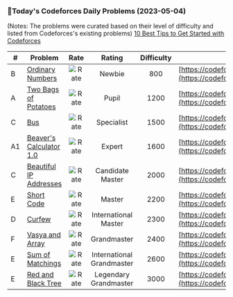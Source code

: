 ### 🌟Today's Codeforces Daily Problems (2023-05-04)
(Notes: The problems were curated based on their level of difficulty and listed from Codeforces's existing problems)
[10 Best Tips to Get Started with Codeforces](https://github.com/ika9810/Codeforces-Daily-Problems/blob/main/10%20Best%20Tips%20to%20Get%20Started%20with%20Codeforces.md)

| # | Problem | Rate| Rating | Difficulty | Contest |
|---| ----- | :--------: | :----------: | :----------: | ---------- |
|B|[Ordinary Numbers](https://codeforces.com/contest/1520/problem/B)|![Rate](https://img.shields.io/badge/Newbie-800-lightgrey)|Newbie|800|[https://codeforces.com/contest/1520](https://codeforces.com/contest/1520)|
|A|[Two Bags of Potatoes](https://codeforces.com/contest/239/problem/A)|![Rate](https://img.shields.io/badge/Pupil-1200-brightgreen)|Pupil|1200|[https://codeforces.com/contest/239](https://codeforces.com/contest/239)|
|C|[Bus](https://codeforces.com/contest/864/problem/C)|![Rate](https://img.shields.io/badge/Specialist-1500-9cf)|Specialist|1500|[https://codeforces.com/contest/864](https://codeforces.com/contest/864)|
|A1|[Beaver's Calculator 1.0](https://codeforces.com/contest/207/problem/A1)|![Rate](https://img.shields.io/badge/Expert-1600-blue)|Expert|1600|[https://codeforces.com/contest/207](https://codeforces.com/contest/207)|
|C|[Beautiful IP Addresses](https://codeforces.com/contest/292/problem/C)|![Rate](https://img.shields.io/badge/Candidate%20Master-2000-blueviolet)|Candidate Master|2000|[https://codeforces.com/contest/292](https://codeforces.com/contest/292)|
|E|[Short Code](https://codeforces.com/contest/965/problem/E)|![Rate](https://img.shields.io/badge/Master-2200-orange)|Master|2200|[https://codeforces.com/contest/965](https://codeforces.com/contest/965)|
|D|[Curfew](https://codeforces.com/contest/949/problem/D)|![Rate](https://img.shields.io/badge/International%20Master-2300-orange)|International Master|2300|[https://codeforces.com/contest/949](https://codeforces.com/contest/949)|
|F|[Vasya and Array](https://codeforces.com/contest/1093/problem/F)|![Rate](https://img.shields.io/badge/Grandmaster-2400-red)|Grandmaster|2400|[https://codeforces.com/contest/1093](https://codeforces.com/contest/1093)|
|E|[Sum of Matchings](https://codeforces.com/contest/1651/problem/E)|![Rate](https://img.shields.io/badge/International%20Grandmaster-2600-red)|International Grandmaster|2600|[https://codeforces.com/contest/1651](https://codeforces.com/contest/1651)|
|E|[Red and Black Tree](https://codeforces.com/contest/375/problem/E)|![Rate](https://img.shields.io/badge/Legendary%20Grandmaster-3000-red)|Legendary Grandmaster|3000|[https://codeforces.com/contest/375](https://codeforces.com/contest/375)|
